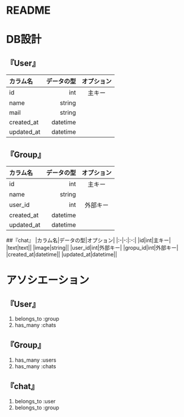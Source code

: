 # README


# DB設計
## 『User』
|カラム名|データの型|オプション|
|:-|-:|:-:|
|id|int|主キー|
|name|string||
|mail|string||
|created_at|datetime||
|updated_at|datetime||

## 『Group』
|カラム名|データの型|オプション|
|:-|-:|:-:|
|id|int|主キー|
|name|string||
|user_id|int|外部キー|
|created_at|datetime||
|updated_at|datetime||

##『chat』
|カラム名|データの型|オプション|
|:-|-:|:-:|
|id|int|主キー|
|text|text||
|image|string||
|user_id|int|外部キー|
|gropu_id|int|外部キー|
|created_at|datetime||
|updated_at|datetime||

# アソシエーション

## 『User』
1. belongs_to :group
2. has_many :chats

## 『Group』
1. has_many :users
2. has_many :chats

## 『chat』
1. belongs_to :user
2. belongs_to :group